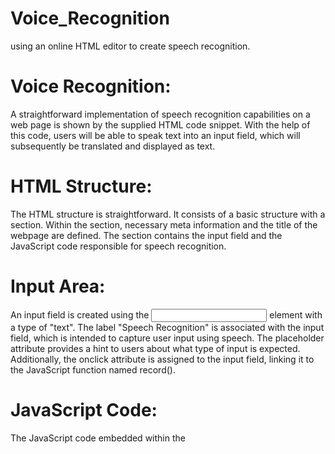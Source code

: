 # Voice_Recognition
using an online HTML editor to create speech recognition. 

# Voice Recognition:

 A straightforward implementation of speech recognition capabilities on a web page is shown by the supplied HTML code snippet. With the help of this code, users will be able to speak text into an input field, which will subsequently be translated and displayed as text.

# HTML Structure:

The HTML structure is straightforward. It consists of a basic structure with a section. Within the section, necessary meta information and the title of the webpage are defined. The section contains the input field and the JavaScript code responsible for speech recognition.


# Input Area:

An input field is created using the <input> element with a type of "text". The label "Speech Recognition" is associated with the input field, which is intended to capture user input using speech. The placeholder attribute provides a hint to users about what type of input is expected. Additionally, the onclick attribute is assigned to the input field, linking it to the JavaScript function named record().

# JavaScript Code:

The JavaScript code embedded within the <script> tags defines the record() function. This function is invoked when the input field is clicked. Here's a breakdown of the code inside the record() function: 

A new instance of the webkitSpeechRecognition class is created and assigned to the recognition variable. This class is a built-in browser API for speech recognition.
The lang property of the recognition object is set to "en-GB", indicating that the recognition will be performed using British English.
The onresult event handler is defined for the recognition object. This handler is triggered when speech is recognized.
Inside the event handler, the recognized speech data is retrieved from the event.results object. The text transcript of the recognized speech is extracted from event.results[0][0].transcript.
The extracted transcript is then used to set the value of the input field using document.getElementById('speechToText').value.

# Overall Functionality:

When the user clicks the input field labeled "Speech Recognition," the record() function is triggered. The browser's speech recognition functionality is initiated, and the user's speech input is processed. Once the recognition is successful, the transcribed text is displayed in the same input field, replacing the placeholder text.

# Conclusion:

In conclusion, this code sample illustrates a fundamental JavaScript implementation of voice recognition in a web page. Users may talk into their device's microphone and then click the input box to have their spoken words translated into text. This approach may be used as a starting point for user interfaces and complex voice recognition applications.

# Tutorialspoint website:

 There are other websites available, however the one I recommend is found at this link:
   [link](https://www.tutorialspoint.com/online_html_editor.php)

# HTML Code:

    <!DOCTYPE html>
    <html lang="en">

    <head>
     <meta charset="UTF-8">
     <meta name="viewport" content="width=device-width, initial-scale=1.0">
     <meta http-equiv="X-UA-Compatible" content="ie=edge">
     <title>Document</title>
    </head>

    <body>
     <!-- Input area -->
     <label for="Speech Recognition">Speech Recognition</label>
     <input type="text" name="" id="speechToText" placeholder="Speak Something" onclick="record()">

     <!-- Below is the script for voice recognition and conversion to text-->
    <script>
        function record() {
            var recognition = new webkitSpeechRecognition();
            recognition.lang = "en-GB";

            recognition.onresult = function(event) {
                // console.log(event);
                document.getElementById('speechToText').value = event.results[0][0].transcript;
            }
            recognition.start();

        }
    </script>
    <!-- end of script -->
    </body>

    </html>
    
# OutPut ScreenShot:

  ![photo](outPut.png)
  
# Simulation:

 You can launch the project's simulation by clicking this link:
 [link](http://tpcg.io/TYGJMX)
